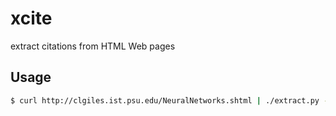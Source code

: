 # xcite
extract citations from HTML Web pages

## Usage

```sh
$ curl http://clgiles.ist.psu.edu/NeuralNetworks.shtml | ./extract.py -r rules.json -t 0.7
```
